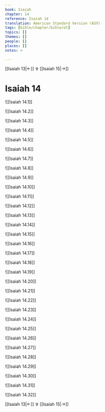 ```yaml
---
book: Isaiah
chapter: 14
reference: Isaiah 14
translation: American Standard Version (ASV)
tags: [bible/chapter/bible/ot]
topics: []
themes: []
people: []
places: []
notes: >
  
---
```


[[Isaiah 13|<-]] ✞ [[Isaiah 15|->]]

# Isaiah 14

![[Isaiah 14.1]]

![[Isaiah 14.2]]

![[Isaiah 14.3]]

![[Isaiah 14.4]]

![[Isaiah 14.5]]

![[Isaiah 14.6]]

![[Isaiah 14.7]]

![[Isaiah 14.8]]

![[Isaiah 14.9]]

![[Isaiah 14.10]]

![[Isaiah 14.11]]

![[Isaiah 14.12]]

![[Isaiah 14.13]]

![[Isaiah 14.14]]

![[Isaiah 14.15]]

![[Isaiah 14.16]]

![[Isaiah 14.17]]

![[Isaiah 14.18]]

![[Isaiah 14.19]]

![[Isaiah 14.20]]

![[Isaiah 14.21]]

![[Isaiah 14.22]]

![[Isaiah 14.23]]

![[Isaiah 14.24]]

![[Isaiah 14.25]]

![[Isaiah 14.26]]

![[Isaiah 14.27]]

![[Isaiah 14.28]]

![[Isaiah 14.29]]

![[Isaiah 14.30]]

![[Isaiah 14.31]]

![[Isaiah 14.32]]

[[Isaiah 13|<-]] ✞ [[Isaiah 15|->]]
